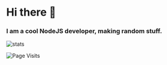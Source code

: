 # Hi there 👋

### I am a cool NodeJS developer, making random stuff.

![stats](https://github-readme-stats.vercel.app/api?username=juicythedev&theme=dark&count_private=true&show_icons=true)

![Page Visits](https://komarev.com/ghpvc/?username=juicythedev&color=orange)
